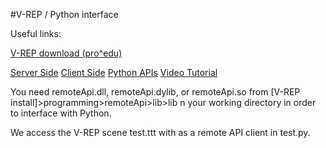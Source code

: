 #V-REP / Python interface

Useful links:

[V-REP download (pro^edu)](http://www.coppeliarobotics.com/downloads.html)

[Server Side](http://www.coppeliarobotics.com/helpFiles/en/remoteApiServerSide.htm)
[Client Side](http://www.coppeliarobotics.com/helpFiles/en/remoteApiClientSide.htm)
[Python APIs](http://www.coppeliarobotics.com/helpFiles/en/remoteApiFunctionsPython.htm)
[Video Tutorial](https://www.youtube.com/watch?v=SQont-mTnfM)

You need remoteApi.dll, remoteApi.dylib, or remoteApi.so from [V-REP install]>programming>remoteApi>lib>lib n your working directory in order to interface with Python.

We access the V-REP scene test.ttt with as a remote API client in test.py.
